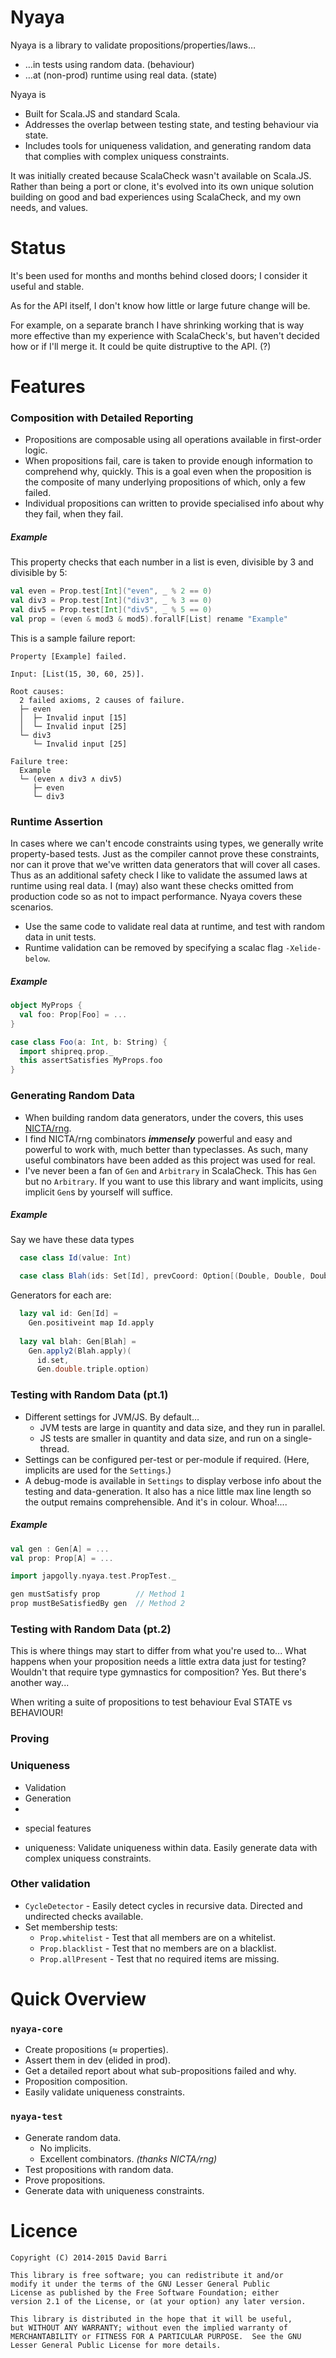 Nyaya
=====

Nyaya is a library to validate propositions/properties/laws…
* …in tests using random data. (behaviour)
* …at (non-prod) runtime using real data. (state)

Nyaya is
* Built for Scala.JS and standard Scala.
* Addresses the overlap between testing state, and testing behaviour via state.
* Includes tools for uniqueness validation, and generating random data that complies with complex uniquess constraints.

It was initially created because ScalaCheck wasn't available on Scala.JS.
Rather than being a port or clone, it's evolved into its own unique solution building on good and bad experiences using ScalaCheck, and my own needs, and values.


Status
======
It's been used for months and months behind closed doors; I consider it useful and stable.

As for the API itself, I don't know how little or large future change will be.

For example, on a separate branch I have shrinking working that is way more effective than
my experience with ScalaCheck's, but haven't decided how or if I'll merge it. It could
be quite distruptive to the API. (?)


Features
========

### Composition with Detailed Reporting

* Propositions are composable using all operations available in first-order logic.
* When propositions fail, care is taken to provide enough information to comprehend why, quickly.
  This is a goal even when the proposition is the composite of many underlying propositions of which, only a few failed.
* Individual propositions can written to provide specialised info about why they fail, when they fail.

##### Example
This property checks that each number in a list is even, divisible by 3 and divisible by 5:
```scala
val even = Prop.test[Int]("even", _ % 2 == 0)
val div3 = Prop.test[Int]("div3", _ % 3 == 0)
val div5 = Prop.test[Int]("div5", _ % 5 == 0)
val prop = (even & mod3 & mod5).forallF[List] rename "Example"
```
This is a sample failure report:
```
Property [Example] failed.

Input: [List(15, 30, 60, 25)].

Root causes:
  2 failed axioms, 2 causes of failure.
  ├─ even
  │  ├─ Invalid input [15]
  │  └─ Invalid input [25]
  └─ div3
     └─ Invalid input [25]

Failure tree:
  Example
  └─ (even ∧ div3 ∧ div5)
     ├─ even
     └─ div3
```

### Runtime Assertion

In cases where we can't encode constraints using types, we generally write property-based tests.
Just as the compiler cannot prove these constraints, nor can it prove that we've written data
generators that will cover all cases. Thus as an additional safety check I like to validate
the assumed laws at runtime using real data. I (may) also want these checks omitted from
production code so as not to impact performance. Nyaya covers these scenarios.


* Use the same code to validate real data at runtime, and test with random data in unit tests.
* Runtime validation can be removed by specifying a scalac flag `-Xelide-below`.

##### Example
```scala
object MyProps {
  val foo: Prop[Foo] = ...
}

case class Foo(a: Int, b: String) {
  import shipreq.prop._
  this assertSatisfies MyProps.foo
}
```

### Generating Random Data

* When building random data generators, under the covers, this uses [NICTA/rng](https://github.com/NICTA/rng).
* I find NICTA/rng combinators ***immensely*** powerful and easy and powerful to work with, much better than typeclasses. As such, many useful combinators have been added as this project was used for real.
* I've never been a fan of `Gen` and `Arbitrary` in ScalaCheck. This has `Gen` but no `Arbitrary`. If you want to use this library and want implicits, using implicit `Gen`s by yourself will suffice.

##### Example
Say we have these data types
```scala
  case class Id(value: Int)

  case class Blah(ids: Set[Id], prevCoord: Option[(Double, Double, Double)])
```
Generators for each are:
```scala
  lazy val id: Gen[Id] =
    Gen.positiveint map Id.apply
  
  lazy val blah: Gen[Blah] =
    Gen.apply2(Blah.apply)(
      id.set,
      Gen.double.triple.option)
```

### Testing with Random Data (pt.1)

* Different settings for JVM/JS. By default…
  * JVM tests are large in quantity and data size, and they run in parallel.
  * JS tests are smaller in quantity and data size, and run on a single-thread.
* Settings can be configured per-test or per-module if required. (Here, implicits are used for the `Settings`.)
* A debug-mode is available in `Settings` to display verbose info about the testing and data-generation. It also has a nice little max line length so the output remains comprehensible. And it's in colour. Whoa!....

##### Example
```scala
val gen : Gen[A] = ...
val prop: Prop[A] = ...

import japgolly.nyaya.test.PropTest._

gen mustSatisfy prop        // Method 1
prop mustBeSatisfiedBy gen  // Method 2
```

### Testing with Random Data (pt.2)

This is where things may start to differ from what you're used to...
What happens when your proposition needs a little extra data just for testing? Wouldn't that require type gymnastics
for composition? Yes. But there's another way...

When writing a suite of propositions to test behaviour 
Eval
STATE vs BEHAVIOUR!

### Proving

### Uniqueness
* Validation
* Generation
* 
- special features

* uniqueness: Validate uniqueness within data. Easily generate data with complex uniquess constraints.

### Other validation
* `CycleDetector` - Easily detect cycles in recursive data. Directed and undirected checks available.
* Set membership tests:
  * `Prop.whitelist` - Test that all members are on a whitelist.
  * `Prop.blacklist` - Test that no members are on a blacklist.
  * `Prop.allPresent` - Test that no required items are missing.


Quick Overview
==============

### `nyaya-core`

* Create propositions (≈ properties).
* Assert them in dev (elided in prod).
* Get a detailed report about what sub-propositions failed and why.
* Proposition composition.
* Easily validate uniqueness constraints.

### `nyaya-test`

* Generate random data.
  * No implicits.
  * Excellent combinators. _(thanks NICTA/rng)_
* Test propositions with random data.
* Prove propositions.
* Generate data with uniqueness constraints.


Licence
=======
```
Copyright (C) 2014-2015 David Barri

This library is free software; you can redistribute it and/or
modify it under the terms of the GNU Lesser General Public
License as published by the Free Software Foundation; either
version 2.1 of the License, or (at your option) any later version.

This library is distributed in the hope that it will be useful,
but WITHOUT ANY WARRANTY; without even the implied warranty of
MERCHANTABILITY or FITNESS FOR A PARTICULAR PURPOSE.  See the GNU
Lesser General Public License for more details.
```
